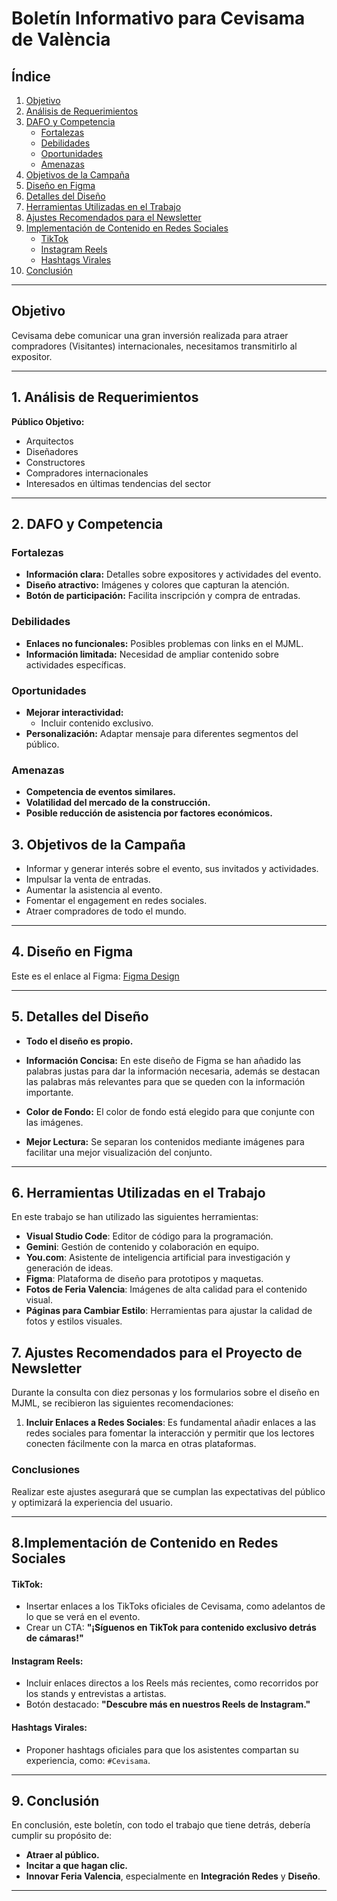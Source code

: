 # **Boletín Informativo para Cevisama de València**

## **Índice**
1. [Objetivo](#objetivo)
2. [Análisis de Requerimientos](#análisis-de-requerimientos)
3. [DAFO y Competencia](#dafo-y-competencia)
   - [Fortalezas](#fortalezas)
   - [Debilidades](#debilidades)
   - [Oportunidades](#oportunidades)
   - [Amenazas](#amenazas)
4. [Objetivos de la Campaña](#objetivos-de-la-campaña)
5. [Diseño en Figma](#diseño-en-figma)
6. [Detalles del Diseño](#detalles-del-diseño)
7. [Herramientas Utilizadas en el Trabajo](#herramientas-utilizadas-en-el-trabajo)
8. [Ajustes Recomendados para el Newsletter](#ajustes-recomendados-para-el-newsletter)
9. [Implementación de Contenido en Redes Sociales](#implementación-de-contenido-en-redes-sociales)
   - [TikTok](#tiktok)
   - [Instagram Reels](#instagram-reels)
   - [Hashtags Virales](#hashtags-virales)
10. [Conclusión](#conclusión)

---

## **Objetivo**
Cevisama debe comunicar una gran inversión realizada para atraer compradores (Visitantes) internacionales, necesitamos transmitirlo al expositor.

---

## **1. Análisis de Requerimientos**
**Público Objetivo:**
- Arquitectos
- Diseñadores
- Constructores
- Compradores internacionales
- Interesados en últimas tendencias del sector

---

## **2. DAFO y Competencia**

### Fortalezas

- **Información clara:** Detalles sobre expositores y actividades del evento.
- **Diseño atractivo:** Imágenes y colores que capturan la atención.
- **Botón de participación:** Facilita inscripción y compra de entradas.

### Debilidades

- **Enlaces no funcionales:** Posibles problemas con links en el MJML.
- **Información limitada:** Necesidad de ampliar contenido sobre actividades específicas.

### Oportunidades

- **Mejorar interactividad:** 
  - Incluir contenido exclusivo.
- **Personalización:** Adaptar mensaje para diferentes segmentos del público.

### Amenazas

- **Competencia de eventos similares.**
- **Volatilidad del mercado de la construcción.**
- **Posible reducción de asistencia por factores económicos.**

## **3. Objetivos de la Campaña**
- Informar y generar interés sobre el evento, sus invitados y actividades.
- Impulsar la venta de entradas.
- Aumentar la asistencia al evento.
- Fomentar el engagement en redes sociales.
- Atraer compradores de todo el mundo.

---

## **4. Diseño en Figma**
Este es el enlace al Figma: [Figma Design](https://www.figma.com/design/EZbn9Rea2pOBPoVLQYbQPb/Supuesto2?t=Stp7Un3xkc2A5Rdz-1)

---

## **5. Detalles del Diseño**

- **Todo el diseño es propio.**
  
- **Información Concisa:** En este diseño de Figma se han añadido las palabras justas para dar la información necesaria, además se destacan las palabras más relevantes para que se queden con la información importante.

- **Color de Fondo:** El color de fondo está elegido para que conjunte con las imágenes.

- **Mejor Lectura:** Se separan los contenidos mediante imágenes para facilitar una mejor visualización del conjunto.

---

## **6. Herramientas Utilizadas en el Trabajo**

En este trabajo se han utilizado las siguientes herramientas:

- **Visual Studio Code**: Editor de código para la programación.
- **Gemini**: Gestión de contenido y colaboración en equipo.
- **You.com**: Asistente de inteligencia artificial para investigación y generación de ideas.
- **Figma**: Plataforma de diseño para prototipos y maquetas.
- **Fotos de Feria Valencia**: Imágenes de alta calidad para el contenido visual.
- **Páginas para Cambiar Estilo**: Herramientas para ajustar la calidad de fotos y estilos visuales.

## **7. Ajustes Recomendados para el Proyecto de Newsletter**

Durante la consulta con diez personas y los formularios sobre el diseño en MJML, se recibieron las siguientes recomendaciones:

1. **Incluir Enlaces a Redes Sociales**:
        Es fundamental añadir enlaces a las redes sociales para fomentar la interacción y permitir que los lectores conecten fácilmente con la marca en otras plataformas.

### **Conclusiones**

Realizar este ajustes asegurará que se cumplan las expectativas del público y optimizará la experiencia del usuario.

---

## **8.Implementación de Contenido en Redes Sociales**

#### **TikTok**:
- Insertar enlaces a los TikToks oficiales de Cevisama, como adelantos de lo que se verá en el evento.
- Crear un CTA: **"¡Síguenos en TikTok para contenido exclusivo detrás de cámaras!"**

#### **Instagram Reels**:
- Incluir enlaces directos a los Reels más recientes, como recorridos por los stands y entrevistas a artistas.
- Botón destacado: **"Descubre más en nuestros Reels de Instagram."**

#### **Hashtags Virales**:
- Proponer hashtags oficiales para que los asistentes compartan su experiencia, como: `#Cevisama`.

---

## **9. Conclusión**
En conclusión, este boletín, con todo el trabajo que tiene detrás, debería cumplir su propósito de:
- **Atraer al público.**
- **Incitar a que hagan clic.**
- **Innovar Feria Valencia**, especialmente en **Integración Redes** y **Diseño**.

---